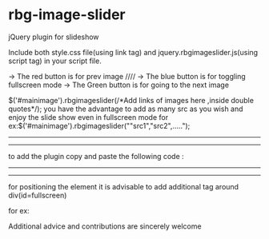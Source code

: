 rbg-image-slider
================

jQuery plugin for slideshow 

Include both style.css file(using link tag) and jquery.rbgimageslider.js(using script tag) in your script file.

->   The red button is for prev image ////
->   The blue button is for toggling fullscreen mode
->   The Green button is for going to the next image  


$('#mainimage').rbgimageslider(/*Add links of images here ,inside double quotes*/);
you have the advantage to add as many src as you wish and enjoy the slide show even in fullscreen mode
for ex:$('#mainimage').rbgimageslider(""src1","src2",.....");

-----------------------------------------------------------------------------------------------------------------------------------------
------------------------------------------------------------------------------------------------------------------------------------
to add the plugin copy and paste the following code :
<!--


<div id="fullscreen" class="html5-fullscreen-api"  > 
  <img id="mainimage" src="http://t0.gstatic.com/images?q=tbn:ANd9GcS8qATHbHl-sMtFKBtXk9Aahz4JA46jKowiy2YkcNvR92xGA1bNug">
 
    <div class="back" id="prev"></div> 
   
    <div id="fscrn" > </div>
    <div id="next" "> </div>
   
  </div>


-->  
-----------------------------------------------------------------------------------------------------------------------------
------------------------------------------------------------------------------------------------------------------------------
for positioning the element it is advisable to add additional tag around div(id=fullscreen) 

for ex:
<div>
<div id="fullscreen".....

</div>
</div>



Additional advice and contributions are sincerely welcome
